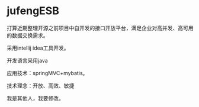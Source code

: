 jufengESB
=========

打算近期整理开源之前项目中自开发的接口开放平台，满足企业对高并发、高可用的数据交换需求。

采用intellij idea工具开发。

开发语言采用java

应用技术：springMVC+mybatis。

技术理念：开放、高效、敏捷

我是其他人，我要修改。
